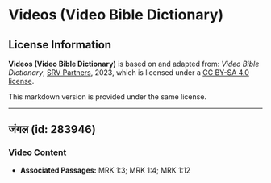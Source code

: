 # Videos (Video Bible Dictionary)

## License Information

**Videos (Video Bible Dictionary)** is based on and adapted from: _Video Bible Dictionary_, [SRV Partners](https://srvpartners.org/home/), 2023, which is licensed under a [CC BY-SA 4.0 license](https://creativecommons.org/licenses/by-sa/4.0/legalcode.en).

This markdown version is provided under the same license.



--------------------------------

## जंगल (id: 283946)

### Video Content

* **Associated Passages:** MRK 1:3; MRK 1:4; MRK 1:12


